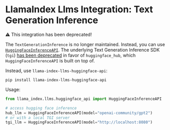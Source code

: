 # LlamaIndex Llms Integration: Text Generation Inference

⚠️ This integration has been deprecated!

The `TextGenerationInference` is no longer maintained. Instead, you can use [`HuggingFaceInferenceAPI`](https://github.com/run-llama/llama_index/tree/main/llama-index-integrations/llms/llama-index-llms-huggingface-api). The underlying Text Generation Inference SDK (`tgi`) [has been deprecated](https://github.com/huggingface/text-generation-inference/tree/main/clients/python) in favor of `huggingface_hub`, which `HuggingFaceInferenceAPI` is built on top of.

Instead, use `llama-index-llms-huggingface-api`:

```shell
pip install llama-index-llms-huggingface-api
```

Usage:

```py
from llama_index.llms.huggingface_api import HuggingFaceInferenceAPI

# access hugging face inference
hub_llm = HuggingFaceInferenceAPI(model="openai-community/gpt2")
# or with a local TGI server
tgi_llm = HuggingFaceInferenceAPI(model="http://localhost:8080")
```
